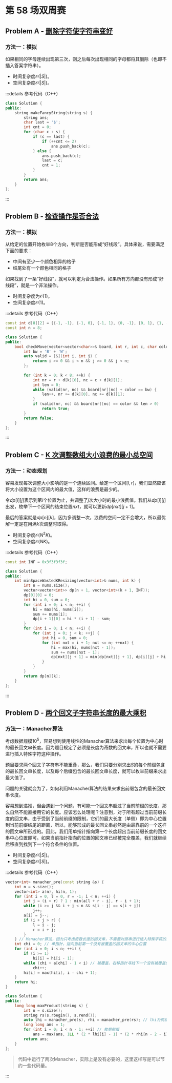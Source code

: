 # 第 58 场双周赛

## Problem A - [删除字符使字符串变好](https://leetcode.cn/problems/delete-characters-to-make-fancy-string/)

### 方法一：模拟

如果相同的字母连续出现第三次，则之后每次出现相同的字母都将其删除（也即不插入答案字符串）。

- 时间复杂度$\mathcal{O}(|S|)$。
- 空间复杂度$\mathcal{O}(|S|)$。

:::details 参考代码（C++）

```cpp
class Solution {
public:
    string makeFancyString(string s) {
        string ans;
        char last = '$';
        int cnt = 0;
        for (char c : s) {
            if (c == last) {
                if (++cnt <= 2)
                    ans.push_back(c);
            } else {
                ans.push_back(c);
                last = c;
                cnt = 1;
            }
        }
        return ans;
    }
};
```

:::


## Problem B - [检查操作是否合法](https://leetcode.cn/problems/check-if-move-is-legal/)

### 方法一：模拟

从给定的位置开始枚举8个方向，判断是否能形成“好线段”。具体来说，需要满足下面的要求：

- 中间有至少一个颜色相异的格子
- 结尾处有一个颜色相同的格子

如果找到了一条“好线段”，就可以判定为合法操作。如果所有方向都没有形成“好线段”，就是一个非法操作。

- 时间复杂度为$\mathcal{O}(1)$。
- 空间复杂度$\mathcal{O}(1)$。

:::details 参考代码（C++）

```cpp
const int d[8][2] = {{-1, -1}, {-1, 0}, {-1, 1}, {0, -1}, {0, 1}, {1, -1}, {1, 0}, {1, 1}};
const int n = 8;

class Solution {
public:
    bool checkMove(vector<vector<char>>& board, int r, int c, char color) {
        int bw = 'B' + 'W';
        auto valid = [&](int i, int j) {
            return i >= 0 && i < n && j >= 0 && j < n;
        };
        
        for (int k = 0; k < 8; ++k) {
            int nr = r + d[k][0], nc = c + d[k][1];
            int len = 0;
            while (valid(nr, nc) && board[nr][nc] + color == bw) {
                len++, nr += d[k][0], nc += d[k][1];
            }
            if (valid(nr, nc) && board[nr][nc] == color && len > 0)
                return true;
        }
        return false;
    }
};
```

:::


## Problem C - [K 次调整数组大小浪费的最小总空间](https://leetcode.cn/problems/minimum-total-space-wasted-with-k-resizing-operations/)

### 方法一：动态规划

容易发现每次调整大小影响的是一个连续区间。给定一个区间$[l,r]$，我们显然应该将大小设置为这个区间内的最大值，这样的浪费是最少的。

令$dp[i][j]$表示到第$i$个位置为止，共调整了$j$次大小时的最小浪费值。我们从$dp[i][j]$出发，枚举下一个区间的结束位置$nxt$，就可以更新$dp[nxt][j + 1]$。

最后的答案就是$dp[n][k]$，因为多调整一次，浪费的空间一定不会增大，所以最优解一定是在用满$k$次调整时取得。

- 时间复杂度$\mathcal{O}(N^2K)$。
- 空间复杂度$\mathcal{O}(NK)$。

:::details 参考代码（C++）

```cpp
const int INF = 0x3f3f3f3f;

class Solution {
public:
    int minSpaceWastedKResizing(vector<int>& nums, int k) {
        int n = nums.size();
        vector<vector<int>> dp(n + 1, vector<int>(k + 1, INF));
        dp[0][0] = 0;
        int hi = 0, sum = 0;
        for (int i = 0; i < n; ++i) {
            hi = max(hi, nums[i]);
            sum += nums[i];
            dp[i + 1][0] = hi * (i + 1) - sum;
        }
        for (int i = 0; i < n; ++i) {
            for (int j = 0; j < k; ++j) {
                int hi = 0, sum = 0;
                for (int nxt = i + 1; nxt <= n; ++nxt) {
                    hi = max(hi, nums[nxt - 1]);
                    sum += nums[nxt - 1];
                    dp[nxt][j + 1] = min(dp[nxt][j + 1], dp[i][j] + hi * (nxt - i) - sum);
                }
            }
        }
        return dp[n][k];
    }
};
```

:::

## Problem D - [两个回文子字符串长度的最大乘积](https://leetcode.cn/problems/maximum-product-of-the-length-of-two-palindromic-substrings/)

### 方法一：Manacher算法

考虑数据规模$10^5$，容易想到使用线性的Manacher算法来求出每个位置为中心时的最长回文串长度。因为题目规定了必须是长度为奇数的回文串，所以也就不需要进行插入特殊字符这种操作。

题目要求两个回文子字符串不能重叠，那么，我们只要分别求出$S$的每个前缀包含的最长回文串长度，以及每个后缀包含的最长回文串长度，就可以枚举前缀来求出最大值了。

问题的关键就变为了，如何利用Manacher算法的结果来求出前缀包含的最长回文串长度。

容易想到递推，但会遇到一个问题，有可能一个回文串超过了当前前缀的长度，那么自然不能直接用它的长度。应该怎么处理呢？注意到，对于所有超过当前前缀长度的回文串，由于受到了当前前缀的限制，它们的最大长度（单侧）即为中心位置到当前前缀结尾的距离，所以，能够形成的最长回文串必然是由最靠前的一个这样的回文串所形成的。因此，我们用单指针指向第一个长度超出当前前缀长度的回文串中心位置即可。如果当前指针指向的位置的回文串已经被完全覆盖，我们就继续后移直到找到下一个符合条件的位置。

- 时间复杂度$\mathcal{O}(|S|)$。
- 空间复杂度$\mathcal{O}(|S|)$。

:::details 参考代码（C++）

```cpp
vector<int> manacher_pre(const string &s) {
    int n = s.size();
    vector<int> a(n), hi(n, 1);
    for (int i = 0, l = 0, r = -1; i < n; ++i) {
        int j = (i > r) ? 1 : min(a[l + r - i], r - i + 1);
        while (i >= j && i + j < n && s[i - j] == s[i + j])
            j++;
        a[i] = j--;
        if (i + j > r) {
            l = i - j;
            r = i + j;
        }
    } // Manacher算法，因为只考虑奇数长度的回文串，不需要对原串进行插入特殊字符的操作
    int chi = 0; // 单指针，指向当前第一个没有被覆盖的回文串的中心位置
    for (int i = 0; i < n; ++i) {
        if (i >= 1)
            hi[i] = hi[i - 1];
        while (chi + a[chi] - 1 < i) // 被覆盖，右移指针寻找下一个没有被覆盖的中心位置
            chi++;
        hi[i] = max(hi[i], i - chi + 1);
    }
    return hi;
}

class Solution {
public:
    long long maxProduct(string s) {
        int n = s.size();
        string rs(s.rbegin(), s.rend());
        auto lhi = manacher_pre(s), rhi = manacher_pre(rs); // lhi为前缀包含的最大回文串长度（单侧），rhi为后缀包含的最大回文串长度（单侧）
        long long ans = 1;
        for (int i = 0; i < n - 1; ++i) // 枚举前缀
            ans = max(ans, 1LL * (2 * lhi[i] - 1) * (2 * rhi[n - 2 - i] - 1)); 
        return ans;
    }
};
```

> 代码中运行了两次Manacher，实际上是没有必要的，这里这样写是可以节约一些代码量。

:::
